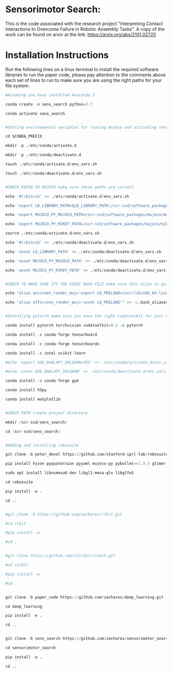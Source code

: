 # Sensorimotor Search:

This is the code associated with the research project "Interpreting Contact Interactions to Overcome Failure in Robotic Assembly Tasks". A copy of the work can be found on arxiv at the link: https://arxiv.org/abs/2101.02725

# Installation Instructions

Run the following lines on a linux terminal to install the required software libraries to run the paper code, please pay attention to the comments above each set of lines to run to make sure you are using the right paths for your file system.

```python
#Assuming you have installed Anaconda 3

conda create -n sens_search python=3.7

conda activate sens_search


#Setting environmental variables for running mujoco and activating renderer

cd $CONDA_PREFIX

mkdir -p ./etc/conda/activate.d

mkdir -p ./etc/conda/deactivate.d

touch ./etc/conda/activate.d/env_vars.sh

touch ./etc/conda/deactivate.d/env_vars.sh


#CHECK PATHS TO MUJOCO make sure these paths are correct

echo '#!/bin/sh' >> ./etc/conda/activate.d/env_vars.sh

echo 'export LD_LIBRARY_PATH=$LD_LIBRARY_PATH:/scr-ssd/software_packages/mujoco/mujoco200/bin' >> ./etc/conda/activate.d/env_vars.sh

echo 'export MUJOCO_PY_MUJOCO_PATH=/scr-ssd/software_packages/mujoco/mujoco200/' >> ./etc/conda/activate.d/env_vars.sh

echo 'export MUJOCO_PY_MJKEY_PATH=/scr-ssd/software_packages/mujoco/mjkey.txt' >> ./etc/conda/activate.d/env_vars.sh

source ./etc/conda/activate.d/env_vars.sh

echo '#!/bin/sh' >> ./etc/conda/deactivate.d/env_vars.sh

echo 'unset LD_LIBRARY_PATH' >> ./etc/conda/deactivate.d/env_vars.sh

echo 'unset MUJOCO_PY_MUJOCO_PATH' >> ./etc/conda/deactivate.d/env_vars.sh

echo 'unset MUJOCO_PY_MJKEY_PATH' >> ./etc/conda/deactivate.d/env_vars.sh


#CHECK TO MAKE SURE ITS THE RIGHT BASH FILE make sure this alias is going to the right bash file either bashrc.user or create a bash_aliases

echo "alias onscreen_render_muj='export LD_PRELOAD=/usr/lib/x86_64-linux-gnu/libGLEW.so'" >> ~/.bash_aliases

echo "alias offscreen_render_muj='unset LD_PRELOAD'" >> ~/.bash_aliases


#Installing pytorch make sure you have the right cudatoolkit for your computer

conda install pytorch torchvision cudatoolkit=9.2 -c pytorch

conda install -c conda-forge tensorboard

conda install -c conda-forge tensorboardx

conda install -c intel scikit-learn

#echo 'export USE_DAAL4PY_SKLEARN=YES' >> ./etc/conda/activate.d/env_vars.sh

#echo 'unset USE_DAAL4PY_SKLEARN' >> ./etc/conda/deactivate.d/env_vars.sh

conda install -c conda-forge gym

conda install h5py

conda install matplotlib


#CHECK PATH create project directory

mkdir /scr-ssd/sens_search/

cd /scr-ssd/sens_search/


#Adding and installing robosuite

git clone -b peter_devel https://github.com/stanford-iprl-lab/robosuite.git

pip install hjson pyquaternion pyyaml mujoco-py pybullet==1.9.5 gtimer

sudo apt install libosmesa6-dev libgl1-mesa-glx libglfw3

cd robosuite

pip install -e .

cd ..


#git clone -b https://github.com/zachares/rlkit.git

#cd rlkit

#pip install -e .

#cd ..


#git clone https://github.com/vitchyr/viskit.git

#cd viskit

#pip install -e .

#cd ..


git clone -b paper_code https://github.com/zachares/deep_learning.git

cd deep_learning 

pip install -e .

cd ..


git clone -b sens_search https://github.com/zachares/sensorimotor_search.git

cd sensorimotor_search

pip install -e .

cd ..

```



